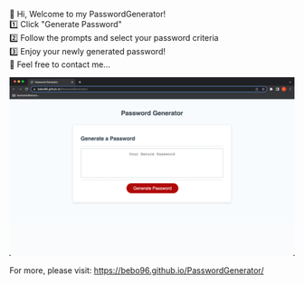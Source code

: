 👋 Hi, Welcome to my PasswordGenerator!     
1️⃣ Click "Generate Password"     
2️⃣ Follow the prompts and select your password criteria     
3️⃣ Enjoy your newly generated password!   
👀 Feel free to contact me...    


![alt text](./assets/images/Pass-generator-img.png)

For more, please visit: https://bebo96.github.io/PasswordGenerator/
